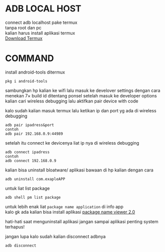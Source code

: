 # ADB LOCAL HOST 
connect adb localhost pake termux\
tanpa root dan pc\
kalian harus install aplikasi termux\
[Download Termux](https://github.com/termux/termux-app/releases)
# COMMAND
install android-tools ditermux 
```
pkg i android-tools
```
sambungkan hp kalian ke wifi
lalu masuk ke develover settings
dengan cara menekan 7× build id ditentang ponsel
setelah masuk ke developer options kalian cari wireless debugging lalu aktifkan pair device with code

kalo sudah kalian masuk termux 
lalu ketikan ip dan port yg ada di wireless debugging
```
adb pair ipadress&port
contoh 
adb pair 192.168.0.9:44989
```
setelah itu connect ke devicenya liat ip nya di wireless debugging 
```
adb connect ipadress
contoh
adb connect 192.168.0.9
```
kalian bisa uninstall bloatware/ aplikasi bawaan di hp kalian dengan cara 
```
adb uninstall com.exapleAPP
```
untuk liat list package
```
adb shell pm list package 
```

untuk lebih enak liat `package name application` di info app\
kalo gk ada kalian bisa install aplikasi [package name viewer 2.0](https://play.google.com/store/apps/details?id=com.csdroid.pkg)

hati-hati saat menguninstall aplikasi jangan sampai aplikasi penting system terhapus!

jangan lupa kalo sudah kalian disconnect adbnya
```
adb disconnect
```
